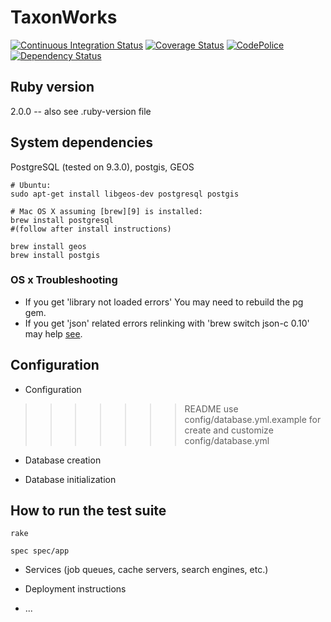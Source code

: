TaxonWorks
==========

[![Continuous Integration Status][1]][2]
[![Coverage Status][3]][4]
[![CodePolice][5]][6]
[![Dependency Status][7]][8]

Ruby version
------------
2.0.0 -- also see .ruby-version file

System dependencies
------------------- 

PostgreSQL (tested on 9.3.0), postgis, GEOS
  
    # Ubuntu: 
    sudo apt-get install libgeos-dev postgresql postgis

    # Mac OS X assuming [brew][9] is installed:
    brew install postgresql 
    #(follow after install instructions)

    brew install geos
    brew install postgis

### OS x Troubleshooting

* If you get 'library not loaded errors' You may need to rebuild the pg gem.
* If you get 'json' related errors relinking with 'brew switch json-c 0.10' may help [see][10].

    
Configuration
-------------


* Configuration
>>>>>>> README
use config/database.yml.example for create and customize config/database.yml

* Database creation

* Database initialization

How to run the test suite
-------------------------
    
    rake

    spec spec/app

* Services (job queues, cache servers, search engines, etc.)

* Deployment instructions

* ...


[1]: https://secure.travis-ci.org/SpeciesFileGroup/taxonworks.png
[2]: http://travis-ci.org/SpeciesFileGroup/taxonworks
[3]: https://coveralls.io/repos/SpeciesFileGroup/taxonworks/badge.png?branch=master
[4]: https://coveralls.io/r/SpeciesFileGroup/taxonworks?branch=master
[5]: https://codeclimate.com/github/SpeciesFileGroup/taxonworks.png
[6]: https://codeclimate.com/github/SpeciesFileGroup/taxonworks
[7]: https://gemnasium.com/SpeciesFileGroup/taxonworks.png
[8]: https://gemnasium.com/SpeciesFileGroup/taxonworks
[9]: http://brew.sh/
[10]: http://stackoverflow.com/questions/18071946/rails-postgis-upgrade-issues

